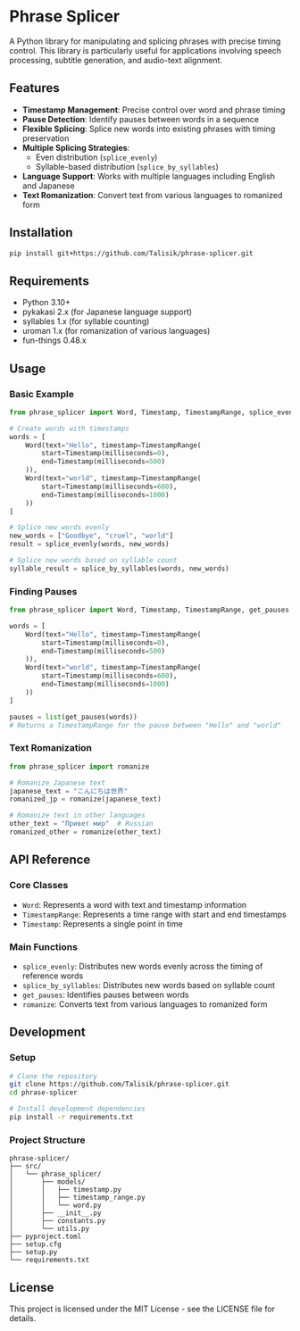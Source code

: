 # Phrase Splicer

A Python library for manipulating and splicing phrases with precise timing control. This library is particularly useful for applications involving speech processing, subtitle generation, and audio-text alignment.

## Features

-   **Timestamp Management**: Precise control over word and phrase timing
-   **Pause Detection**: Identify pauses between words in a sequence
-   **Flexible Splicing**: Splice new words into existing phrases with timing preservation
-   **Multiple Splicing Strategies**:
    -   Even distribution (`splice_evenly`)
    -   Syllable-based distribution (`splice_by_syllables`)
-   **Language Support**: Works with multiple languages including English and Japanese
-   **Text Romanization**: Convert text from various languages to romanized form

## Installation

```bash
pip install git+https://github.com/Talisik/phrase-splicer.git
```

## Requirements

-   Python 3.10+
-   pykakasi 2.x (for Japanese language support)
-   syllables 1.x (for syllable counting)
-   uroman 1.x (for romanization of various languages)
-   fun-things 0.48.x

## Usage

### Basic Example

```python
from phrase_splicer import Word, Timestamp, TimestampRange, splice_evenly, splice_by_syllables

# Create words with timestamps
words = [
    Word(text="Hello", timestamp=TimestampRange(
        start=Timestamp(milliseconds=0),
        end=Timestamp(milliseconds=500)
    )),
    Word(text="world", timestamp=TimestampRange(
        start=Timestamp(milliseconds=600),
        end=Timestamp(milliseconds=1000)
    ))
]

# Splice new words evenly
new_words = ["Goodbye", "cruel", "world"]
result = splice_evenly(words, new_words)

# Splice new words based on syllable count
syllable_result = splice_by_syllables(words, new_words)
```

### Finding Pauses

```python
from phrase_splicer import Word, Timestamp, TimestampRange, get_pauses

words = [
    Word(text="Hello", timestamp=TimestampRange(
        start=Timestamp(milliseconds=0),
        end=Timestamp(milliseconds=500)
    )),
    Word(text="world", timestamp=TimestampRange(
        start=Timestamp(milliseconds=600),
        end=Timestamp(milliseconds=1000)
    ))
]

pauses = list(get_pauses(words))
# Returns a TimestampRange for the pause between "Hello" and "world"
```

### Text Romanization

```python
from phrase_splicer import romanize

# Romanize Japanese text
japanese_text = "こんにちは世界"
romanized_jp = romanize(japanese_text)

# Romanize text in other languages
other_text = "Привет мир"  # Russian
romanized_other = romanize(other_text)
```

## API Reference

### Core Classes

-   `Word`: Represents a word with text and timestamp information
-   `TimestampRange`: Represents a time range with start and end timestamps
-   `Timestamp`: Represents a single point in time

### Main Functions

-   `splice_evenly`: Distributes new words evenly across the timing of reference words
-   `splice_by_syllables`: Distributes new words based on syllable count
-   `get_pauses`: Identifies pauses between words
-   `romanize`: Converts text from various languages to romanized form

## Development

### Setup

```bash
# Clone the repository
git clone https://github.com/Talisik/phrase-splicer.git
cd phrase-splicer

# Install development dependencies
pip install -r requirements.txt
```

### Project Structure

```
phrase-splicer/
├── src/
│   └── phrase_splicer/
│       ├── models/
│       │   ├── timestamp.py
│       │   ├── timestamp_range.py
│       │   └── word.py
│       ├── __init__.py
│       ├── constants.py
│       └── utils.py
├── pyproject.toml
├── setup.cfg
├── setup.py
└── requirements.txt
```

## License

This project is licensed under the MIT License - see the LICENSE file for details.
